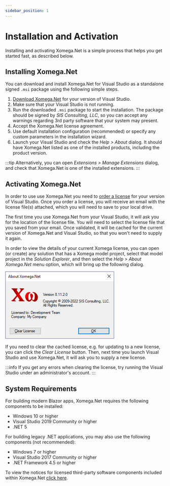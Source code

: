 ```yaml
---
sidebar_position: 1
---
```


# Installation and Activation

Installing and activating Xomega.Net is a simple process that helps you get started fast, as described below.

## Installing Xomega.Net

You can download and install Xomega.Net for Visual Studio as a standalone signed `.msi` package using the following simple steps.
1. [Download Xomega.Net](https://xomega.net/System/Download.aspx) for your version of Visual Studio.
1. Make sure that your Visual Studio is not running.
1. Run the downloaded `.msi` package to start the installation. The package should be signed by *SIS Consulting, LLC*, so you can accept any warnings regarding 3rd party software that your system may present.
1. Accept the Xomega.Net license agreement.
1. Use default installation configuration (recommended) or specify any custom parameters in the installation wizard.
1. Launch your Visual Studio and check the *Help > About* dialog. It should have Xomega.Net listed as one of the installed products, including the product version.

:::tip
Alternatively, you can open *Extensions > Manage Extensions* dialog, and check that Xomega.Net is one of the installed extensions.
:::

## Activating Xomega.Net

In order to use use Xomega.Net you need to [order a license](https://xomega.net/System/Order.aspx) for your version of Visual Studio. Once you order a license, you will receive an email with the license file(s) attached, which you will need to save to your local drive.

The first time you use Xomega.Net from your Visual Studio, it will ask you for the location of the license file. You will need to select the license file that you saved from your email. Once validated, it will be cached for the current version of Xomega.Net and Visual Studio, so that you won't need to supply it again.

In order to view the details of your current Xomega license, you can open (or create) any solution that has a Xomega model project, select that model project in the *Solution Explorer*, and then select the *Help > About Xomega.Net* menu option, which will bring up the following dialog.

![About Xomega](img/about-xomega.png)

If you need to clear the cached license, e.g. for updating to a new license, you can click the *Clear License* button. Then, next time you launch Visual Studio and use Xomega.Net, it will ask you to supply a new license.

:::info
If you get any errors when clearing the license, try running the Visual Studio under an administrator's account.
:::

## System Requirements

For building modern Blazor apps, Xomega.Net requires the following components to be installed:

- Windows 10 or higher
- Visual Studio 2019 Community or higher
- .NET 5

For building legacy .NET applications, you may also use the following components (not recommended):

- Windows 7 or higher
- Visual Studio 2017 Community or higher
- .NET Framework 4.5 or higher

To view the notices for licensed third-party software components included within Xomega.Net [click here](third-party.md).